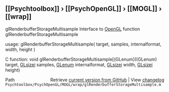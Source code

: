 ## [[Psychtoolbox]] &#8250; [[PsychOpenGL]] &#8250; [[MOGL]] &#8250; [[wrap]]

glRenderbufferStorageMultisample  Interface to [OpenGL](OpenGL) function glRenderbufferStorageMultisample  
  
usage:  glRenderbufferStorageMultisample( target, samples, internalformat, width, height )  
  
C function:  void glRenderbufferStorageMultisample[(GLenum]((GLenum) target, [GLsizei](GLsizei) samples, [GLenum](GLenum) internalformat, [GLsizei](GLsizei) width, [GLsizei](GLsizei) height)  




<div class="code_header" style="text-align:right;">
  <span style="float:left;">Path&nbsp;&nbsp;</span> <span class="counter">Retrieve <a href=
  "https://raw.github.com/Psychtoolbox-3/Psychtoolbox-3/beta/Psychtoolbox/PsychOpenGL/MOGL/wrap/glRenderbufferStorageMultisample.m">current version from GitHub</a> | View <a href=
  "https://github.com/Psychtoolbox-3/Psychtoolbox-3/commits/beta/Psychtoolbox/PsychOpenGL/MOGL/wrap/glRenderbufferStorageMultisample.m">changelog</a></span>
</div>
<div class="code">
  <code>Psychtoolbox/PsychOpenGL/MOGL/wrap/glRenderbufferStorageMultisample.m</code>
</div>

